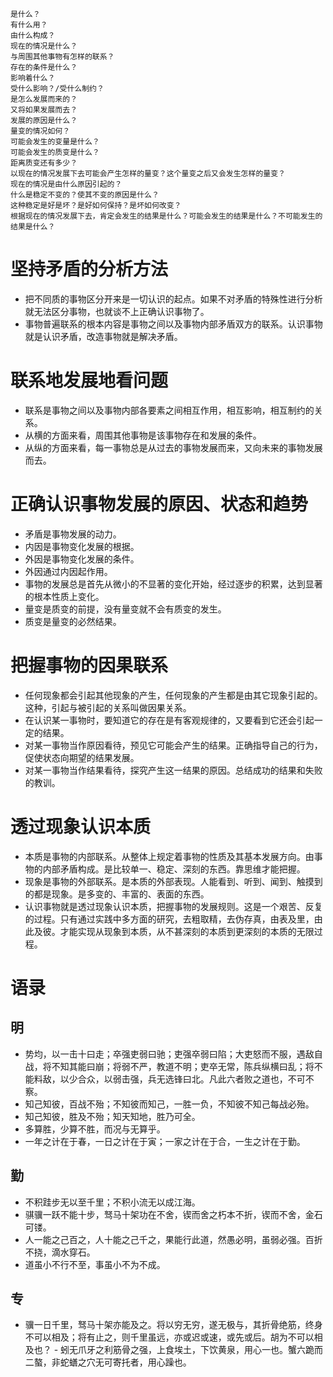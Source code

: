 ```
是什么？
有什么用？
由什么构成？
现在的情况是什么？
与周围其他事物有怎样的联系？
存在的条件是什么？
影响着什么？
受什么影响？/受什么制约？
是怎么发展而来的？
又将如果发展而去？
发展的原因是什么？
量变的情况如何？
可能会发生的变量是什么？
可能会发生的质变是什么？
距离质变还有多少？
以现在的情况发展下去可能会产生怎样的量变？这个量变之后又会发生怎样的量变？
现在的情况是由什么原因引起的？
什么是稳定不变的？使其不变的原因是什么？
这种稳定是好是坏？是好如何保持？是坏如何改变？
根据现在的情况发展下去，肯定会发生的结果是什么？可能会发生的结果是什么？不可能发生的结果是什么？
```
# 坚持矛盾的分析方法
- 把不同质的事物区分开来是一切认识的起点。如果不对矛盾的特殊性进行分析就无法区分事物，也就谈不上正确认识事物了。
- 事物普遍联系的根本内容是事物之间以及事物内部矛盾双方的联系。认识事物就是认识矛盾，改造事物就是解决矛盾。
# 联系地发展地看问题
- 联系是事物之间以及事物内部各要素之间相互作用，相互影响，相互制约的关系。
- 从横的方面来看，周围其他事物是该事物存在和发展的条件。
- 从纵的方面来看，每一事物总是从过去的事物发展而来，又向未来的事物发展而去。
# 正确认识事物发展的原因、状态和趋势
- 矛盾是事物发展的动力。
- 内因是事物变化发展的根据。
- 外因是事物变化发展的条件。
- 外因通过内因起作用。
- 事物的发展总是首先从微小的不显著的变化开始，经过逐步的积累，达到显著的根本性质上变化。
- 量变是质变的前提，没有量变就不会有质变的发生。
- 质变是量变的必然结果。
# 把握事物的因果联系
- 任何现象都会引起其他现象的产生，任何现象的产生都是由其它现象引起的。这种，引起与被引起的关系叫做因果关系。
- 在认识某一事物时，要知道它的存在是有客观规律的，又要看到它还会引起一定的结果。
- 对某一事物当作原因看待，预见它可能会产生的结果。正确指导自己的行为，促使状态向期望的结果发展。
- 对某一事物当作结果看待，探究产生这一结果的原因。总结成功的结果和失败的教训。
# 透过现象认识本质
- 本质是事物的内部联系。从整体上规定着事物的性质及其基本发展方向。由事物的内部矛盾构成。是比较单一、稳定、深刻的东西。靠思维才能把握。
- 现象是事物的外部联系。是本质的外部表现。人能看到、听到、闻到、触摸到的都是现象。是多变的、丰富的、表面的东西。
- 认识事物就是透过现象认识本质，把握事物的发展规则。这是一个艰苦、反复的过程。只有通过实践中多方面的研究，去粗取精，去伪存真，由表及里，由此及彼。才能实现从现象到本质，从不甚深刻的本质到更深刻的本质的无限过程。
# 语录
## 明
- 势均，以一击十曰走；卒强吏弱曰驰；吏强卒弱曰陷；大吏怒而不服，遇敌自战，将不知其能曰崩；将弱不严，教道不明；吏卒无常，陈兵纵横曰乱；将不能料敌，以少合众，以弱击强，兵无选锋曰北。凡此六者败之道也，不可不察。
- 知己知彼，百战不殆；不知彼而知己，一胜一负，不知彼不知己每战必殆。
- 知己知彼，胜及不殆；知天知地，胜乃可全。
- 多算胜，少算不胜，而况与无算乎。
- 一年之计在于春，一日之计在于寅；一家之计在于合，一生之计在于勤。
## 勤
- 不积跬步无以至千里；不积小流无以成江海。
- 骐骥一跃不能十步，驽马十架功在不舍，锲而舍之朽本不折，锲而不舍，金石可镂。
- 人一能之己百之，人十能之己千之，果能行此道，然愚必明，虽弱必强。百折不挠，滴水穿石。
- 道虽小不行不至，事虽小不为不成。
## 专 
- 骥一日千里，驽马十架亦能及之。将以穷无穷，遂无极与，其折骨绝筋，终身不可以相及；将有止之，则千里虽远，亦或迟或速，或先或后。胡为不可以相及也？ - 蚓无爪牙之利筋骨之强，上食埃土，下饮黄泉，用心一也。蟹六跪而二螯，非蛇蟮之穴无可寄托者，用心躁也。
